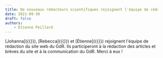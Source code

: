 ```yaml
---
title: De nouveaux rédacteurs scientifiques rejoignent l'équipe de rédaction du site
date: 2021-09-30
draft: false
authors: 
    - Etienne Peillard
---
```


[Johanna]({{<ref johanna-delanoy>}}), [Rebecca]({{<ref rebecca-fribourg>}}) et [Étienne]({{<ref etienne-corman>}}) rejoignent l'équipe de rédaction du site web du GdR. Ils participeront à la rédaction des articles et brèves du site et à la communication du GdR. Merci à eux !
